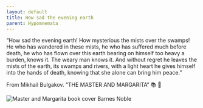 ```yaml
---
layout: default
title: How sad the evening earth
parent: Hypomnemata
---
```

“How sad the evening earth! How mysterious the mists over the swamps! He who has wandered in these mists, he who has suffered much before death, he who has flown over this earth bearing on himself too heavy a burden, knows it. The weary man knows it. And without regret he leaves the mists of the earth, its swamps and rivers, with a light heart he gives himself into the hands of death, knowing that she alone can bring him peace.”

From Mikhail Bulgakov. “THE MASTER AND MARGARITA” 📚 💬

![Master and Margarita book cover Barnes Noble](https://7robots.micro.blog/uploads/2024/ebda387039.jpg "Master and Margarita book cover Barnes Noble")


